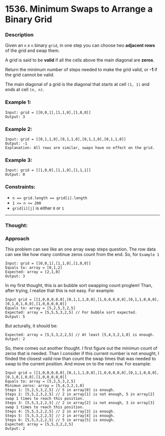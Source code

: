 # 1536. Minimum Swaps to Arrange a Binary Grid

### Description

Given an `n` x `n` binary `grid`, in one step you can choose two **adjacent rows** of the grid and swap them.

A grid is said to be **valid** if all the cells above the main diagonal are **zeros**.

Return the minimum number of steps needed to make the grid valid, or **-1** if the grid cannot be valid.

The main diagonal of a grid is the diagonal that starts at cell `(1, 1)` and ends at cell `(n, n)`.

### Example 1:

```
Input: grid = [[0,0,1],[1,1,0],[1,0,0]]
Output: 3
```

### Example 2:

```
Input: grid = [[0,1,1,0],[0,1,1,0],[0,1,1,0],[0,1,1,0]]
Output: -1
Explanation: All rows are similar, swaps have no effect on the grid.
```

### Example 3:

```
Input: grid = [[1,0,0],[1,1,0],[1,1,1]]
Output: 0
```

### Constraints:

 - `n == grid.length == grid[i].length`
 - `1 <= n <= 200`
 - `grid[i][j]` is either `0` or `1`

---

### Thought:

### Approach
 This problem can see like an one array swap steps question.
 The row data can see like how many continue zeros count from the end.
 So, for `Example 1`
 ```
 Input: grid = [[0,0,1],[1,1,0],[1,0,0]]
 Equals to: array = [0,1,2]
 Expected: array = [2,1,0]
 Output: 3
 ```

 In my first thought, this is an bubble sort swapping count proglem!
 Than, after trying, I realize that this is not easy.
 For example:
 ```
 Input grid = [[1,0,0,0,0,0],[0,1,1,1,0,0],[1,0,0,0,0,0],[0,1,1,0,0,0],[0,1,0,1,0,0],[1,0,0,0,0,0]]
 Equals to: array = [5,2,5,3,2,5]
 Expected: array = [5,5,5,3,2,5] // For bubble sort expected.
 Output: 5 
 ```
 But acturally, it should be:
 ```
 Expected: array = [5,5,3,2,2,5] // At least [5,4,3,2,1,0] is enough.
 Output: 2
 ```
 So, there comes out another thought.
 I first figure out the minimun count of zeros that is needed.
 Than I consider if this current number is not enought, I finded the closest vaild row than count the swap times that was needed to swap to the current position.
 And move on to the next row.
 For example:
 ```
 Input grid = [[1,0,0,0,0,0],[0,1,1,1,0,0],[1,0,0,0,0,0],[0,1,1,0,0,0],[0,1,0,1,0,0],[1,0,0,0,0,0]]
 Equals to: array = [5,2,5,3,2,5]
 Minimun zeros: array = [5,4,3,2,1,0]
 Steps 1: [5,2,5,3,2,5] // 5 in array[0] is enough.
 Steps 2: [5,5,2,3,2,5] // 2 in array[1] is not enough, 5 in array[2] swap 1 times to reach this position.
 Steps 3: [5,5,3,2,2,5] // 2 in array[2] is not enough, 3 in array[3] swap 1 times to reach this position.
 Steps 4: [5,5,3,2,2,5] // 2 in array[3] is enough.
 Steps 5: [5,5,3,2,2,5] // 2 in array[4] is enough.
 Steps 6: [5,5,3,2,2,5] // 5 in array[5] is enough.
 Expected: array = [5,5,3,2,2,5]
 Output: 2
 ```